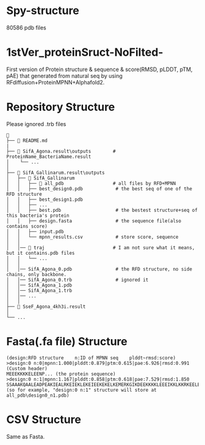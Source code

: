 # Spy-structure
80586 pdb files

# 1stVer_proteinSruct-NoFilted-
First version of Protein structure &amp; sequence &amp; score(RMSD, pLDDT, pTM, pAE) that generated from natural seq by using RFdiffusion+ProteinMPNN+Alphafold2.

# Repository Structure
Please ignored .trb files

```
📁
├── 📄 README.md
|
├── 📁 SifA_Agona.result\outputs        # ProteinName_BacteriaName.result
│    └── ...
│
├── 📁 SifA_Gallinarum.result\outputs
│   ├── 📁 SifA_Gallinarum
│   │   ├── 📁 all_pdb                  # all files by RFD+MPNN
│   │   ├── best_design0.pdb            # the best seq of one of the RFD structure
│   │   ├── best_design1.pdb
│   │   ├── ...
│   │   ├── best.pdb                    # the bestest structure+seq of this bacteria's protein
│   │   ├── design.fasta                # the sequence file(also contains score)
│   │   ├── input.pdb
│   │   └── mpnn_results.csv            # store score, sequence
│   │
│   │── 📁 traj                         # I am not sure what it means, but it contains.pdb files
│   │   └── ...
│   │
│   │── SifA_Agona_0.pdb                # the RFD structure, no side chains, only backbone.
│   │── SifA_Agona_0.trb                # ignored it
│   │── SifA_Agona_1.pdb
│   │── SifA_Agona_1.trb
│   │── ...
│   │
├── 📁 SseF_Agona_4kh3i.result
│
└── ...
```

# Fasta(.fa file) Structure
```
(design:RFD structure    n:ID of MPNN seq    plddt~rmsd:score)
>design:0 n:0|mpnn:1.000|plddt:0.879|ptm:0.615|pae:6.926|rmsd:0.991 (Custom header)
MEEEKKKKELEENP... (the protein sequence)
>design:0 n:1|mpnn:1.167|plddt:0.858|ptm:0.618|pae:7.529|rmsd:1.850
SSAAAKQAALEADPEAKIEALRKEIEKLEKEIEEKEKELKEMERKGIKDEEKKKKLEEEIKKLKKRKEELEKELKKLEEEVKRKEEELE
(so for example, "design:0 n:1" structure will store at all_pdb\design0_n1.pdb)
```

# CSV Structure
Same as Fasta.
